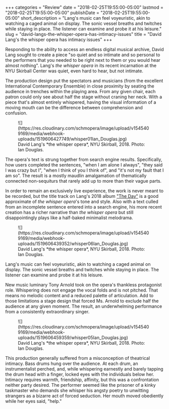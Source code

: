 +++
categories = "Review"
date = "2018-02-25T19:55:00-05:00"
lastmod = "2018-02-25T19:55:00-05:00"
publishDate = "2018-02-25T19:55:00-05:00"
short_description = "Lang&#039;s music can feel voyeuristic, akin to watching a caged animal on display. The sonic vessel breaths and twitches while staying in place. The listener can examine and probe it at his leisure."
slug = "david-langs-the-whisper-opera-has-intimacy-issues"
title = "David Lang&#039;s the whisper opera has intimacy issues"
+++

Responding to the ability to access an endless digital musical archive, David Lang sought to create a piece "so quiet and so intimate and so personal to the performers that you needed to be right next to them or you would hear almost nothing". Lang's *the whisper opera* in its recent incarnation at the NYU Skirball Center was quiet, even hard to hear, but not intimate.
          	
The production design put the spectators and musicians (from the excellent International Contemporary Ensemble) in close proximity by seating the audience in trenches within the playing area. From any given chair, each patron could only see about half the stage without craning her neck. With a piece that's almost entirely whispered, having the visual information of a moving mouth can be the difference between comprehension and confusion.

<figure data-type="image">
![](https://res.cloudinary.com/schmopera/image/upload/v1545409169/media/webhook-uploads/1519606427749/whisper01Ian_Douglas.jpg)
<figcaption>David Lang's *the whisper opera*, NYU Skirball, 2018. Photo: Ian Douglas.</figcaption>
</figure>
          	
The opera's text is strung together from search engine results. Specifically, how users completed the sentences, "when I am alone I always", "they said I was crazy but I", "when I think of you I think of", and "it's not my fault that I am so". The result is a mostly maudlin amalgamation of thematically connected non-sequiturs that rarely add up to more than their vague parts.
          	
In order to remain an exclusively live experience, the work is never meant to be recorded, but the title track on Lang's 2018 album ["The Day"](https://open.spotify.com/album/6us2dBD31rGA2DPJuWa8si) is a good approximate of *the whisper opera*'s tone and style. Also with a text culled from an incomplete sentence entered into a search engine, his more recent creation has a richer narrative than *the whisper opera* but still disappointingly plays like a half-baked minimalist melodrama.

<figure data-type="image">
![](https://res.cloudinary.com/schmopera/image/upload/v1545409169/media/webhook-uploads/1519606439352/whisper06Ian_Douglas.jpg)
<figcaption>David Lang's *the whisper opera*, NYU Skirball, 2018. Photo: Ian Douglas.</figcaption>
</figure>
          	
Lang's music can feel voyeuristic, akin to watching a caged animal on display. The sonic vessel breaths and twitches while staying in place. The listener can examine and probe it at his leisure.
          	
New music luminary Tony Arnold took on the opera's thankless protagonist role. Whispering does not engage the vocal folds and is not pitched. That means no melodic content and a reduced palette of articulation. Add to those limitations a stage design that forced Ms. Arnold to exclude half the audience at any given moment. The result, an underwhelming performance from a consistently extraordinary singer.

<figure data-type="image">
![](https://res.cloudinary.com/schmopera/image/upload/v1545409169/media/webhook-uploads/1519606459359/whisper05Ian_Douglas.jpg)
<figcaption>David Lang's *the whisper opera*, NYU Skirball, 2018. Photo: Ian Douglas.</figcaption>
</figure>
          	
This production generally suffered from a misconception of theatrical intimacy. Bass drums hung over the audience. At each drum, an instrumentalist perched, and, while whispering earnestly and barely tapping the drum head with a finger, locked eyes with the individuals below her. Intimacy requires warmth, friendship, affinity, but this was a confrontation neither party desired. The performer seemed like the prisoner of a kinky taskmaster who demands she whisper his angsty poetry to unwitting strangers as a bizarre act of forced seduction. Her mouth moved obediently while her eyes said, "help."

